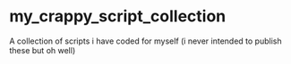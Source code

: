 # my_crappy_script_collection
A collection of scripts i have coded for myself (i never intended to publish these but oh well)
